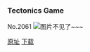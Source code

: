 ### Tectonics Game
No.2061
![图片不见了~~~](https://imgs.xkcd.com/comics/tectonics_game.png)

[原址](https://xkcd.com//2061) [下载](https://imgs.xkcd.com/comics/tectonics_game.png)

